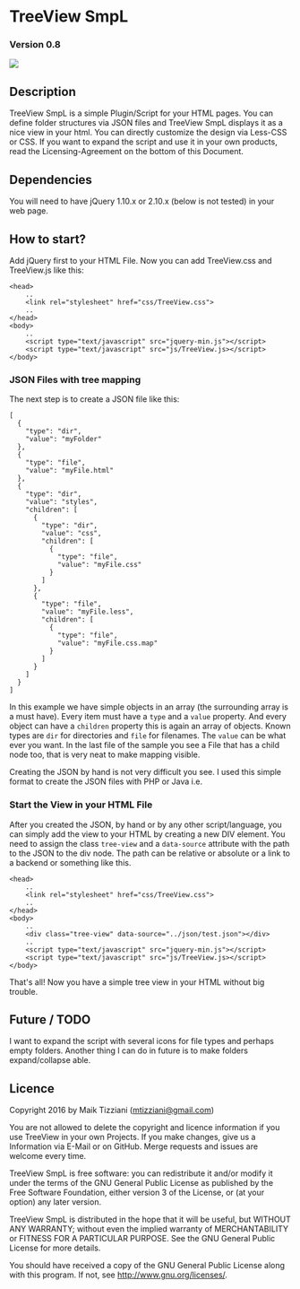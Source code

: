 # TreeView SmpL

### Version 0.8

<img src="http://i.imgur.com/G6Ttu6O.png">

## Description

TreeView SmpL is a simple Plugin/Script for your HTML pages. You can define folder structures via JSON files and 
TreeView SmpL displays it as a nice view in your html. You can directly customize the design via Less-CSS or CSS. 
If you want to expand the script and use it in your own products, read the Licensing-Agreement on the bottom of this 
Document.

## Dependencies

You will need to have jQuery 1.10.x or 2.10.x (below is not tested) in your web page.

## How to start?

Add jQuery first to your HTML File. Now you can add TreeView.css and TreeView.js like this:

    <head>
        ..
        <link rel="stylesheet" href="css/TreeView.css">
        ..
    </head>
    <body>
        ..
        <script type="text/javascript" src="jquery-min.js"></script>
        <script type="text/javascript" src="js/TreeView.js></script>
    </body>

### JSON Files with tree mapping
The next step is to create a JSON file like this:

    [
      {
        "type": "dir",
        "value": "myFolder"
      },
      {
        "type": "file",
        "value": "myFile.html"
      },
      {
        "type": "dir",
        "value": "styles",
        "children": [
          {
            "type": "dir",
            "value": "css",
            "children": [
              {
                "type": "file",
                "value": "myFile.css"
              }
            ]
          },
          {
            "type": "file",
            "value": "myFile.less",
            "children": [
              {
                "type": "file",
                "value": "myFile.css.map"
              }
            ]
          }
        ]
      }
    ]
    
In this example we have simple objects in an array (the surrounding array is a must have). Every item must have a `type` and a
`value` property. And every object can have a `children` property this is again an array of objects. Known types are `dir` 
for directories and `file` for filenames. The `value` can be what ever you want. In the last file of the sample you see a File that
has a child node too, that is very neat to make mapping visible.

Creating the JSON by hand is not very difficult you see. I used this simple format to create the JSON files with 
PHP or Java i.e. 

### Start the View in your HTML File

After you created the JSON, by hand or by any other script/language, you can simply add the view to your HTML
by creating a new DIV element. You need to assign the class `tree-view` and a `data-source` attribute with the path
to the JSON to the div node. The path can be relative or absolute or a link to a backend or something like this.

    <head>
        ..
        <link rel="stylesheet" href="css/TreeView.css">
        ..
    </head>
    <body>
        ..
        <div class="tree-view" data-source="../json/test.json"></div>
        ..
        <script type="text/javascript" src="jquery-min.js"></script>
        <script type="text/javascript" src="js/TreeView.js></script>
    </body>
    
That's all! Now you have a simple tree view in your HTML without big trouble.

## Future / TODO

I want to expand the script with several icons for file types and perhaps empty folders. Another thing
I can do in future is to make folders expand/collapse able.

## Licence

Copyright 2016 by Maik Tizziani (mtizziani@gmail.com)

You are not allowed to delete the copyright and licence information if you use TreeView in your own Projects.
If you make changes, give us a Information via E-Mail or on GitHub. Merge requests and issues are welcome every time.

TreeView SmpL is free software: you can redistribute it and/or modify
it under the terms of the GNU General Public License as published by
the Free Software Foundation, either version 3 of the License, or
(at your option) any later version.

TreeView SmpL is distributed in the hope that it will be useful,
but WITHOUT ANY WARRANTY; without even the implied warranty of
MERCHANTABILITY or FITNESS FOR A PARTICULAR PURPOSE.  See the
GNU General Public License for more details.

You should have received a copy of the GNU General Public License
along with this program.  If not, see <http://www.gnu.org/licenses/>.

